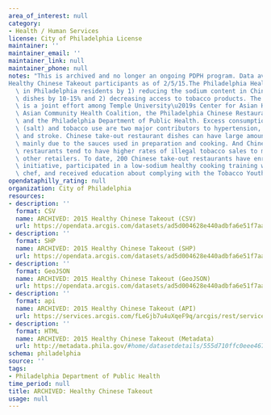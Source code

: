 ```yaml
---
area_of_interest: null
category: 
- Health / Human Services
license: City of Philadelphia License
maintainer: ''
maintainer_email: ''
maintainer_link: null
maintainer_phone: null
notes: "This is archived and no longer an ongoing PDPH program. Data available as a point in time snapshot in 2015. 
Healthy Chinese Takeout participants as of 2/5/15.The Philadelphia Healthy Chinese Take-out Initiative is working to prevent and control high blood pressure\
  \ in Philadelphia residents by 1) reducing the sodium content in Chinese take-out\
  \ dishes by 10-15% and 2) decreasing access to tobacco products. The initiative\
  \ is a joint effort among Temple University\u2019s Center for Asian Health, the\
  \ Asian Community Health Coalition, the Philadelphia Chinese Restaurant Association,\
  \ and the Philadelphia Department of Public Health. Excess consumption of sodium\
  \ (salt) and tobacco use are two major contributors to hypertension, heart disease\
  \ and stroke. Chinese take-out restaurant dishes can have large amounts of sodium\
  \ mainly due to the sauces used in preparation and cooking. And Chinese take-out\
  \ restaurants tend to have higher rates of illegal tobacco sales to minors than\
  \ other retailers. To date, 200 Chinese take-out restaurants have enrolled in the\
  \ initiative, participated in a low-sodium healthy cooking training with a professional\
  \ chef, and received education about complying with the Tobacco Youth Sales Law."
opendataphilly_rating: null
organization: City of Philadelphia
resources:
- description: ''
  format: CSV
  name: ARCHIVED: 2015 Healthy Chinese Takeout (CSV)
  url: https://opendata.arcgis.com/datasets/ad5d004628e440adbfa6e51f7aa5d461_0.csv
- description: ''
  format: SHP
  name: ARCHIVED: 2015 Healthy Chinese Takeout (SHP)
  url: https://opendata.arcgis.com/datasets/ad5d004628e440adbfa6e51f7aa5d461_0.zip
- description: ''
  format: GeoJSON
  name: ARCHIVED: 2015 Healthy Chinese Takeout (GeoJSON)
  url: https://opendata.arcgis.com/datasets/ad5d004628e440adbfa6e51f7aa5d461_0.geojson
- description: ''
  format: api
  name: ARCHIVED: 2015 Healthy Chinese Takeout (API)
  url: https://services.arcgis.com/fLeGjb7u4uXqeF9q/arcgis/rest/services/Health_Chi_Takeout/FeatureServer/0/query?outFields=*&where=1%3D1
- description: ''
  format: HTML
  name: ARCHIVED: 2015 Healthy Chinese Takeout (Metadata)
  url: http://metadata.phila.gov/#home/datasetdetails/555d710ffc0eee467ebcedd8/representationdetails/555d7150e23ac33e7ed09122/
schema: philadelphia
source: ''
tags:
- Philadelphia Department of Public Health
time_period: null
title: ARCHIVED: Healthy Chinese Takeout
usage: null
---
```

